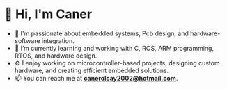 # 👋 Hi, I'm Caner

- 👀 I'm passionate about embedded systems, Pcb design, and hardware-software integration.
- 🌱 I’m currently learning and working with C, ROS, ARM programming, RTOS, and hardware design.
- ⚙️ I enjoy working on microcontroller-based projects, designing custom hardware, and creating efficient embedded solutions.
- 📫 You can reach me at **[canerolcay2002@hotmail.com](mailto:canerolcay2002@hotmail.com)**.
